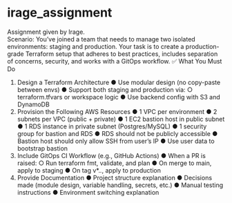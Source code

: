 # irage_assignment
Assignment given by Irage.  
Scenario: 
You’ve joined a team that needs to manage two isolated environments: staging and production. Your task is to create a production-grade Terraform setup that adheres to best practices, includes separation of concerns, security, and works with a GitOps workflow. 
✅ What You Must Do 
1. Design a Terraform Architecture 
  ● Use modular design (no copy-paste between envs) 
  ● Support both staging and production via: 
  ○ terraform.tfvars or workspace logic 
  ● Use backend config with S3 and DynamoDB 
2. Provision the Following AWS Resources 
  ● 1 VPC per environment 
  ● 2 subnets per VPC (public + private) 
  ● 1 EC2 bastion host in public subnet 
  ● 1 RDS instance in private subnet (Postgres/MySQL) 
  ● 1 security group for bastion and RDS 
  ● RDS should not be publicly accessible 
  ● Bastion host should only allow SSH from user’s IP 
  ● Use user data to bootstrap bastion
3. Include GitOps CI Workflow (e.g., GitHub Actions) ● When a PR is raised: 
  ○ Run terraform fmt, validate, and plan 
  ● On merge to main, apply to staging 
  ● On tag v*.*.*, apply to production 
4. Provide Documentation 
  ● Project structure explanation 
  ● Decisions made (module design, variable handling, secrets, etc.) ● Manual testing instructions 
  ● Environment switching explanation
